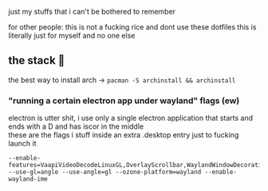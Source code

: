 just my stuffs that i can't be bothered to remember

for other people: this is not a fucking rice and dont use these dotfiles this is literally just for myself and no one else

## the stack 💮

the best way to install arch → `pacman -S archinstall && archinstall`

### "running a certain electron app under wayland" flags (ew)

electron is utter shit, i use only a single electron application that starts and ends with a D and has iscor in the middle  
these are the flags i stuff inside an extra .desktop entry just to fucking launch it

```
--enable-features=VaapiVideoDecodeLinuxGL,OverlayScrollbar,WaylandWindowDecorations,WebRTCPipeWireCapturer --use-gl=angle --use-angle=gl --ozone-platform=wayland --enable-wayland-ime
```